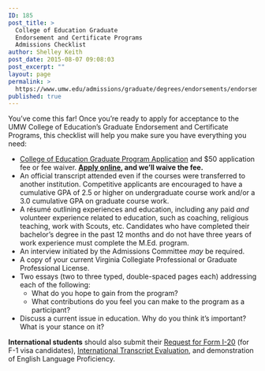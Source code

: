 ```yaml
---
ID: 185
post_title: >
  College of Education Graduate
  Endorsement and Certificate Programs
  Admissions Checklist
author: Shelley Keith
post_date: 2015-08-07 09:08:03
post_excerpt: ""
layout: page
permalink: >
  https://www.umw.edu/admissions/graduate/degrees/endorsements/endorsement-checklist/
published: true
---
```

You’ve come this far! Once you’re ready to apply for acceptance to the UMW College of Education’s Graduate Endorsement and Certificate Programs, this checklist will help you make sure you have everything you need:
<ul>
	<li><a href="/admissions/wp-content/uploads/sites/6/2015/08/COE-grad-app.pdf">College of Education Graduate Program Application</a> and $50 application fee or fee waiver. <strong><a href="https://www.applyweb.com/apply/umw/">Apply online</a>, and we’ll waive the fee.</strong></li>
	<li>An official transcript attended even if the courses were transferred to another institution. Competitive applicants are encouraged to have a cumulative GPA of 2.5 or higher on undergraduate course work and/or a 3.0 cumulative GPA on graduate course work.</li>
	<li>A résumé outlining experiences and education, including any paid <em>and </em>volunteer experience related to education, such as coaching, religious teaching, work with Scouts, etc. Candidates who have completed their bachelor’s degree in the past 12 months and do not have three years of work experience must complete the M.Ed. program.</li>
	<li>An interview initiated by the Admissions Committee <em>may</em> be required.</li>
	<li>A copy of your current Virginia Collegiate Professional or Graduate Professional License.</li>
	<li>Two essays (two to three typed, double-spaced pages each) addressing each of the following:
<ul>
	<li>What do you hope to gain from the program?</li>
	<li>What contributions do you feel you can make to the program as a participant?</li>
</ul>
</li>
	<li>Discuss a current issue in education. Why do you think it’s important? What is your stance on it?</li>
</ul>
<strong>International students</strong> should also submit their <a href="http://www.umw.edu/documents/document/request-for-form-i-20/">Request for Form I-20</a> (for F-1 visa candidates), <a href="/admissions/international/graduate-school/">International Transcript Evaluation</a>, and demonstration of English Language Proficiency.